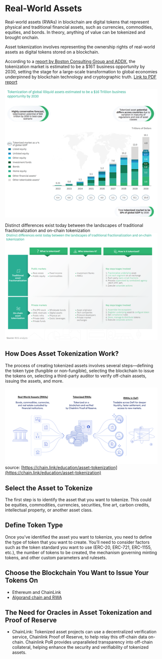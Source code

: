 # Real-World Assets

Real-world assets (RWAs) in blockchain are digital tokens that represent physical and traditional financial assets, such as currencies, commodities, equities, and bonds. In theory, anything of value can be tokenized and brought onchain.

Asset tokenization involves representing the ownership rights of real-world assets as digital tokens stored on a blockchain.


According to a [report by Boston Consulting Group and ADDX](https://www.bcg.com/publications/2022/relevance-of-on-chain-asset-tokenization), the tokenization market is estimated to be a $16T business opportunity by 2030, setting the stage for a large-scale transformation to global economies underpinned by blockchain technology and cryptographic truth. 
[Link to PDF report](https://web-assets.bcg.com/1e/a2/5b5f2b7e42dfad2cb3113a291222/on-chain-asset-tokenization.pdf)

![](./images/2030-global-tokenization-prediction.png)

Distinct differences exist today between the landscapes of traditional fractionalization and on-chain
tokenization
![](./images/RWA-distinct-differences-in-tokenization.png)


## How Does Asset Tokenization Work?
The process of creating tokenized assets involves several steps—defining the token type (fungible or non-fungible), selecting the blockchain to issue the tokens on, selecting a third-party auditor to verify off-chain assets, issuing the assets, and more. 

![](./images/RWA-how-tokenization-works-Chainlink-example.png)
source: [https://chain.link/education/asset-tokenization](https://chain.link/education/asset-tokenization)


## Select the Asset to Tokenize
The first step is to identify the asset that you want to tokenize. This could be equities, commodities, currencies, securities, fine art, carbon credits, intellectual property, or another asset class.



## Define Token Type
Once you’ve identified the asset you want to tokenize, you need to define the type of token that you want to create. You’ll need to consider factors such as the token standard you want to use (ERC-20, ERC-721, ERC-1155, etc.), the number of tokens to be created, the mechanism governing minting tokens, and other custom parameters and rulesets.

## Choose the Blockchain You Want to Issue Your Tokens On

- Ethereum and ChainLink
- [Algorand chain and RWA](https://www.algorand.foundation/news/what-are-real-world-assets-rwas)




## The Need for Oracles in Asset Tokenization and Proof of Reserve

- ChainLink: Tokenized asset projects can use a decentralized verification service, Chainlink Proof of Reserve, to help relay this off-chain data on-chain. Chainlink PoR provides unparalleled transparency into off-chain collateral, helping enhance the security and verifiability of tokenized assets.